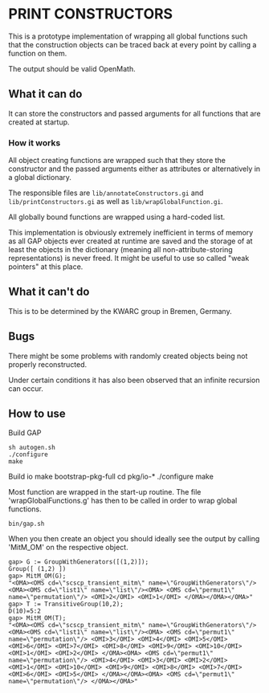 # PRINT CONSTRUCTORS
This is a prototype implementation of wrapping all global functions
such that the construction objects can be traced back at every point by
calling a function on them.

The output should be valid OpenMath.

## What it can do
It can store the constructors and passed arguments for all functions
that are created at startup.

### How it works
All object creating functions are wrapped such that they store
the constructor and the passed arguments either as attributes
or alternatively in a global dictionary.

The responsible files are `lib/annotateConstructors.gi` and
`lib/printConstructors.gi`  as well as `lib/wrapGlobalFunction.gi`.

All globally bound functions are wrapped using a hard-coded list.

This implementation is obviously extremely inefficient in terms of memory
as all GAP objects ever created at runtime are saved and the storage of
at least the objects in the dictionary (meaning all non-attribute-storing
representations) is never freed. It might be useful to use so called
"weak pointers" at this place.

## What it can't do
This is to be determined by the KWARC group in Bremen, Germany.

## Bugs
There might be some problems with randomly created objects being not
properly reconstructed.

Under certain conditions it has also been observed that an infinite
recursion can occur.

## How to use

Build GAP

    sh autogen.sh
    ./configure
    make

Build io
    make bootstrap-pkg-full
    cd pkg/io-*
    ./configure
    make

Most function are wrapped in the start-up routine. The file
'wrapGlobalFunctions.g' has then to be called in order to wrap global
functions.

    bin/gap.sh

When you then create an object you should ideally see the output by
calling 'MitM_OM' on the respective object.

    gap> G := GroupWithGenerators([(1,2)]);
    Group([ (1,2) ])
    gap> MitM_OM(G);
    "<OMA><OMS cd=\"scscp_transient_mitm\" name=\"GroupWithGenerators\"/><OMA><OMS cd=\"list1\" name=\"list\"/><OMA> <OMS cd=\"permut1\" name=\"permutation\"/> <OMI>2</OMI> <OMI>1</OMI> </OMA></OMA></OMA>"
    gap> T := TransitiveGroup(10,2);
    D(10)=5:2
    gap> MitM_OM(T);
    "<OMA><OMS cd=\"scscp_transient_mitm\" name=\"GroupWithGenerators\"/><OMA><OMS cd=\"list1\" name=\"list\"/><OMA> <OMS cd=\"permut1\" name=\"permutation\"/> <OMI>3</OMI> <OMI>4</OMI> <OMI>5</OMI> <OMI>6</OMI> <OMI>7</OMI> <OMI>8</OMI> <OMI>9</OMI> <OMI>10</OMI> <OMI>1</OMI> <OMI>2</OMI> </OMA><OMA> <OMS cd=\"permut1\" name=\"permutation\"/> <OMI>4</OMI> <OMI>3</OMI> <OMI>2</OMI> <OMI>1</OMI> <OMI>10</OMI> <OMI>9</OMI> <OMI>8</OMI> <OMI>7</OMI> <OMI>6</OMI> <OMI>5</OMI> </OMA></OMA><OMA> <OMS cd=\"permut1\" name=\"permutation\"/> </OMA></OMA>" 
    
